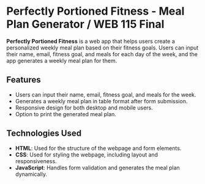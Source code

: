 # Perfectly Portioned Fitness - Meal Plan Generator / WEB 115 Final

**Perfectly Portioned Fitness** is a web app that helps users create a personalized weekly meal plan based on their fitness goals. Users can input their name, email, fitness goal, and meals for each day of the week, and the app generates a weekly meal plan for them.

## Features

- Users can input their name, email, fitness goal, and meals for the week.
- Generates a weekly meal plan in table format after form submission.
- Responsive design for both desktop and mobile users.
- Option to print the generated meal plan.

## Technologies Used

- **HTML**: Used for the structure of the webpage and form elements.
- **CSS**: Used for styling the webpage, including layout and responsiveness.
- **JavaScript**: Handles form validation and generates the meal plan dynamically.
